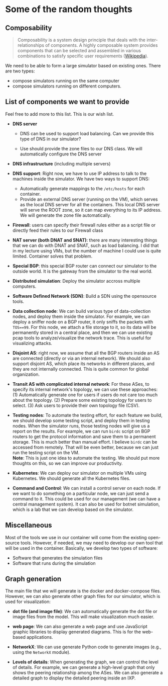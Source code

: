 
# Some of the random thoughts

## Composability 

>Composability is a system design principle that deals with the inter-relationships of components. A highly composable system provides components that can be selected and assembled in various combinations to satisfy specific user requirements ([Wikipedia](https://en.wikipedia.org/wiki/Composability)).


We need to be able to form a large simulator based on existing ones. There are two types:
- compose simulators running on the same computer
- compose simulators running on different computers.

## List of components we want to provide

Feel free to add more to this list. This is our wish list. 

- **DNS server** 
  - DNS can be used to support load balancing. Can we provide this type of DNS in our simulator?

  - Use should provide the zone files to our DNS class. We will automatically configure the DNS server

- **DNS infrastructure** (including multiple servers)

- **DNS support**: Right now, we have to use IP address to talk to the machines inside the simulator. We have two ways to support DNS:

  - Automatically generate mappings to the ```/etc/hosts``` for each container.
  - Provide an external DNS server (running on the VM), which serves as the local DNS server for all the containers. This local DNS server will serve the ROOT zone, so it can map everything to its IP address. We will generate the zone file automatically. 

- **Firewall**: users can specify their firewall rules either as a script file or directly feed their rules to our Firewall class

- **NAT server (both DNAT and SNAT)**: there are many interesting things that we can do with DNAT and SNAT, such as load balancing. I did that in my lecture using VMs, but the number of machine I could use is quite limited. Container solves that problem.

- **Special BGP**: this special BGP router can connect our simulator to the outside world. It is the gateway from the simulator to the real world. 

- **Distributed simulation**: Deploy the simulator accross multiple computers. 

- **Software Defined Network (SDN)**: Build a SDN using the opensource tools.

- **Data collection node**: We can build various type of data-collection nodes, and deploy them inside the simulator. For example, we can deploy a sniffer node on a BGP router, it only sniffs the packets with ```TOS==99```. For this node, we attach a file storage to it, so its data will be permanently stored in a central place, and then we can use existing pcap tools to analyze/visualize the network trace.  This is useful for visualizing attacks.  

- **Disjoint AS**: right now, we assume that all the BGP routers inside an AS are connected (directly or via an internal network). We should also support disjoint AS, which place its networks in different places, and they are not internally connected. This is quite common for global organization. 

- **Transit AS with complicated internal network**: For these ASes, to specify its internal network's topology, we can use these approaches: (1) Automatically generate one for users if users do not care too much about the topology. (2) Prepare some existing topology for users to select. (3) Ask users to provide their own topology file (CSV).

- **Testing nodes**: To automate the testing effort, for each feature we build, we should develop some testing script, and deploy them in testing nodes. When the simulator runs, those testing nodes will give us a report on the results.  For example, we can run ```birdc``` script on BGP routers to get the protocol information and save them to a permanent storage. 
This is much better than manual effort. I believe ```birdc``` can be accessed from remotely. That will be even better, because we can just run the testing script on the VM.<br> 
**Note**: This is just one idea to automate the testing. We should put more thoughts on this, so we can improve our productivity. 

- **Kubernetes**: We can deploy our simulator on multiple VMs using Kubernetes. We should generate all the Kubernetes files. 

- **Command and Control**: We can install a control server on each node. If we want to do something on a particular node, we can just send a command to it. This could be used for our management (we can have a central management system). It can also be used for botnet simulation, which is a lab that we can develop based on the simulator. 

## Miscellaneous

Most of the tools we use in our container will come from the existing open-source tools. However, if needed, we may need to develop our own tool that will be used in the container.  Basically, we develop two types of software:

- Software that generates the simulation files
- Software that runs during the simulation

## Graph generation

The main file that we will generate is the docker and docker-compose files. However, we can also generate other graph files for our simulator, which is used for visualization:

- **dot file (and image file)**: We can automatically generate the dot file or image files from the model. This will make visualization much easier. 

- **web page**: We can also generate a web page and use JavaScript graphic libraries to display generated diagrams. This is for the web-based applications.

- **NetworkX**: We can use generate Python code to generate images (e.g., using the ```NetworkX``` module).

- **Levels of details**: When generating the graph, we can control the level of details. For example, we can generate a high-level graph that only shows the peering relationship among the ASes. We can also generate a detailed graph to display the detailed peering inside an IXP. 
